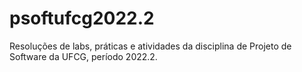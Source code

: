 # psoftufcg2022.2

Resoluções de labs, práticas e atividades da disciplina de Projeto de Software da UFCG, período 2022.2.